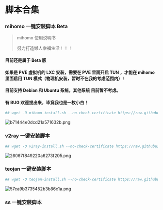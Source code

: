 # 脚本合集


### mihomo 一键安装脚本 Beta 

> mihomo 使用说明书
>
> 努力打造懒人幸福生活！！！

#### 目前还是属于 Beta 版

#### 如果是 PVE 虚拟机的 LXC 安装，需要在 PVE 里面开启 TUN ，才能在 mihomo 里面启用 TUN 模式（物理机安装，暂时不在我的考虑范围内）!

#### 目前支持 Debian 和 Ubuntu 系统，其他系统 目前暂不考虑。

#### 有 BUG 欢迎提出来，毕竟我也是一枚小白！

```bash
## wget -O mihomo-install.sh --no-check-certificate https://raw.githubusercontent.com/thNylHx/Tools/main/Script/mihomo-install.sh && chmod +x mihomo-install.sh && ./mihomo-install.sh
```
![b71444e0dcd21a571632b.png](https://img.thtools.top/file/b71444e0dcd21a571632b.png)

### v2ray 一键安装脚本
```bash
## wget -O v2ray-install.sh --no-check-certificate https://raw.githubusercontent.com/thNylHx/Tools/main/Script/v2ray-install.sh && chmod +x v2ray-install.sh && ./v2ray-install.sh
```
![26067f849220a6273f205.png](https://img.thtools.top/file/26067f849220a6273f205.png)

### teojan 一键安装脚本
```bash
## wget -O teojan-install.sh --no-check-certificate https://raw.githubusercontent.com/thNylHx/Tools/main/Script/teojan-install.sh && chmod +x teojan-install.sh && ./teojan-install.sh
```
![57ca9b3735452b3b86c1a.png](https://img.thtools.top/file/57ca9b3735452b3b86c1a.png)

### ss 一键安装脚本
